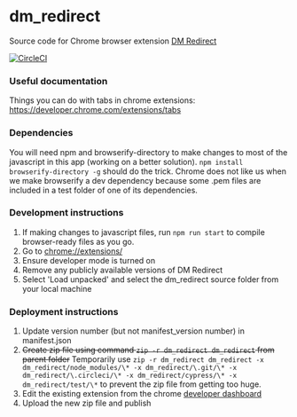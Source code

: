 # dm_redirect

Source code for Chrome browser extension [DM Redirect](https://chrome.google.com/webstore/detail/pfbdhjecpnbopodopafogoggcbpojdci)

[![CircleCI](https://circleci.com/gh/emmaviolet/dm_redirect.svg?style=svg)](https://circleci.com/gh/emmaviolet/dm_redirect)

### Useful documentation

Things you can do with tabs in chrome extensions: https://developer.chrome.com/extensions/tabs

### Dependencies
You will need npm and browserify-directory to make changes to most of the javascript in this app (working on a better solution).
`npm install browserify-directory -g` should do the trick.
Chrome does not like us when we make browserify a dev dependency because some .pem files are included in a test folder of one of its dependencies.

### Development instructions

1) If making changes to javascript files, run `npm run start` to compile browser-ready files as you go.
1) Go to [chrome://extensions/](chrome://extensions/)
1) Ensure developer mode is turned on
1) Remove any publicly available versions of DM Redirect
1) Select 'Load unpacked' and select the dm_redirect source folder from your local machine

### Deployment instructions

1) Update version number (but not manifest_version number) in manifest.json
1) ~~Create zip file using command `zip -r dm_redirect dm_redirect` from parent folder~~ Temporarily use `zip -r dm_redirect dm_redirect -x dm_redirect/node_modules/\* -x dm_redirect/\.git/\* -x dm_redirect/\.circleci/\* -x dm_redirect/cypress/\* -x dm_redirect/test/\*` to prevent the zip file from getting too huge.
1) Edit the existing extension from the chrome [developer dashboard](https://chrome.google.com/webstore/developer/dashboard)
1) Upload the new zip file and publish
